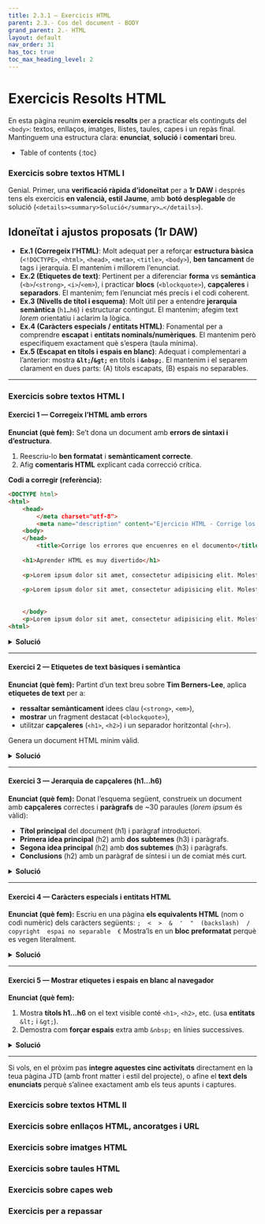 ```yaml
---
title: 2.3.1 – Exercicis HTML
parent: 2.3.- Cos del document - BODY
grand_parent: 2.- HTML
layout: default
nav_order: 31
has_toc: true
toc_max_heading_level: 2
---
```


# Exercicis Resolts HTML 

En esta pàgina reunim **exercicis resolts** per a practicar els continguts del `<body>`: textos, enllaços, imatges, llistes, taules, capes i un repàs final. Mantinguem una estructura clara: **enunciat**, **solució** i **comentari** breu.

* Table of contents
{:toc}


### Exercicis sobre textos HTML I

Genial. Primer, una **verificació ràpida d’idoneïtat** per a **1r DAW** i després tens els exercicis **en valencià, estil Jaume**, amb **botó desplegable** de solució (`<details><summary>Solució</summary>…</details>`).

## Idoneïtat i ajustos proposats (1r DAW)

* **Ex.1 (Corregeix l’HTML)**: Molt adequat per a reforçar **estructura bàsica** (`<!DOCTYPE>`, `<html>`, `<head>`, `<meta>`, `<title>`, `<body>`), **ben tancament** de tags i jerarquia. El mantenim i millorem l’enunciat.
* **Ex.2 (Etiquetes de text)**: Pertinent per a diferenciar **forma** vs **semàntica** (`<b>`/`<strong>`, `<i>`/`<em>`), i practicar **blocs** (`<blockquote>`), **capçaleres** i **separadors**. El mantenim; fem l’enunciat més precís i el codi coherent.
* **Ex.3 (Nivells de títol i esquema)**: Molt útil per a entendre **jerarquia semàntica** (`h1…h6`) i estructurar contingut. El mantenim; afegim text *lorem* orientatiu i aclarim la lògica.
* **Ex.4 (Caràcters especials / entitats HTML)**: Fonamental per a comprendre **escapat** i **entitats nominals/numèriques**. El mantenim però especifiquem exactament què s’espera (taula mínima).
* **Ex.5 (Escapat en títols i espais en blanc)**: Adequat i complementari a l’anterior: mostra **`&lt;`/`&gt;`** en títols i **`&nbsp;`**. El mantenim i el separem clarament en dues parts: (A) títols escapats, (B) espais no separables.

---

### Exercicis sobre textos HTML I

#### Exercici 1 — Corregeix l’HTML amb errors

**Enunciat (què fem):**
Se’t dona un document amb **errors de sintaxi i d’estructura**.

1. Reescriu-lo **ben formatat** i **semànticament correcte**.
2. Afig **comentaris HTML** explicant cada correcció crítica.

**Codi a corregir (referència):**

```html
<DOCTYPE html>
<html>
    <head>
        </meta charset="utf-8">
        <meta name="description" content="Ejercicio HTML - Corrige los errores">
    <body>
    </head>
        <title>Corrige los errores que encuenres en el documento</title>
        
    <h1>Aprender HTML es muy divertido</h1>
    
    <p>Lorem ipsum dolor sit amet, consectetur adipisicing elit. Molestiae quam optio nesciunt atque iure  animi dicta velit
   
    <p>Lorem ipsum dolor sit amet, consectetur adipisicing elit. Molestiae quam optio nesciunt atque iure  animi dicta velit</p>
      
   
    </body>
    <p>Lorem ipsum dolor sit amet, consectetur adipisicing elit. Molestiae quam optio nesciunt atque iure  animi dicta velit</p>
<html>
```

<details><summary><strong>Solució</strong></summary>

```html
<!DOCTYPE html> 
<!-- Cal el signe d'exclamació en el DOCTYPE -->

<html lang="ca">
<head>
  <meta charset="utf-8">
  <!-- <meta> és etiqueta void: no porta etiqueta de tancament -->
  <meta name="description" content="Exercici HTML - Corregeix els errors">
  <title>Corregeix els errors que trobes en el document</title>
  <!-- <title> ha d'anar dins de <head> -->
</head>

<body>
  <!-- <body> va després del </head> i conté tot el contingut visible -->

  <h1>Aprendre HTML és molt divertit</h1>

  <p>
    Lorem ipsum dolor sit amet, consectetur adipisicing elit. Molestiae quam optio
    nesciunt atque iure animi dicta velit.
  </p>
  <!-- Cal tancar sempre les etiquetes de bloc com <p> -->

  <p>
    Lorem ipsum dolor sit amet, consectetur adipisicing elit. Molestiae quam optio
    nesciunt atque iure animi dicta velit.
  </p>

  <p>
    Lorem ipsum dolor sit amet, consectetur adipisicing elit. Molestiae quam optio
    nesciunt atque iure animi dicta velit.
  </p>
  <!-- Tot el contingut ha d'estar dins de <body> -->
</body>

</html>
<!-- Tanca correctament </html> -->
```

</details>

---

#### Exercici 2 — Etiquetes de text bàsiques i semàntica

**Enunciat (què fem):**
Partint d’un text breu sobre **Tim Berners-Lee**, aplica **etiquetes de text** per a:

* **ressaltar semànticament** idees clau (`<strong>`, `<em>`),
* **mostrar** un fragment destacat (`<blockquote>`),
* utilitzar **capçaleres** (`<h1>`, `<h2>`) i un separador horitzontal (`<hr>`).

Genera un document HTML mínim vàlid.

<details><summary><strong>Solució</strong></summary>

```html
<!DOCTYPE html>
<html lang="ca">
<head>
  <meta charset="utf-8">
  <title>Etiquetes de text bàsiques</title>
</head>
<body>

  <h1>Biografia de Tim Berners-Lee</h1>
  <p>
    <strong>Berners-Lee</strong> va treballar al <strong>CERN</strong> l'any 1980.
    En eixe període va proposar l'ús d'<em>hipertext</em> per a compartir informació
    entre investigadors i va crear el programa <em><b>ENQUIRE</b></em>.
  </p>

  <p>
    Després va tornar al <b>CERN</b> (1984) i, el 1989, va unir <strong>Internet</strong> i
    l’<strong>hipertext</strong> per a crear la <strong>World Wide Web</strong>.
  </p>

  <h2>El naixement de la Web</h2>
  <blockquote>
    Va dissenyar el primer navegador (WorldWideWeb) i el primer servidor web (<em>httpd</em>),
    assentant les bases de la Web moderna.
  </blockquote>

  <hr>

  <h2>El W3C</h2>
  <p>
    En 1994 va fundar el <b>W3C</b>, organisme que impulsa estàndards oberts perquè
    la Web siga lliure i interoperable.
  </p>

</body>
</html>
```

</details>

---

#### Exercici 3 — Jerarquia de capçaleres (h1…h6)

**Enunciat (què fem):**
Donat l’esquema següent, construeix un document amb **capçaleres** correctes i **paràgrafs** de ~30 paraules (*lorem ipsum* és vàlid):

* **Títol principal** del document (h1) i paràgraf introductori.
* **Primera idea principal** (h2) amb **dos subtemes** (h3) i paràgrafs.
* **Segona idea principal** (h2) amb **dos subtemes** (h3) i paràgrafs.
* **Conclusions** (h2) amb un paràgraf de síntesi i un de comiat més curt.

<details><summary><strong>Solució</strong></summary>

```html
<!DOCTYPE html>
<html lang="ca">
<head>
  <meta charset="utf-8">
  <title>Estructura de capçaleres</title>
</head>
<body>

  <h1>Títol principal que resumeix la idea general</h1>
  <p>Lorem ipsum dolor sit amet, consectetur adipiscing elit. Integer at ligula
     vitae arcu tristique ultrices. Curabitur feugiat, risus at placerat
     vestibulum, magna lorem vehicula nisl, non posuere metus urna id augue.</p>

  <h2>Primera idea principal</h2>
  <p>Lorem ipsum dolor sit amet, consectetur adipiscing elit. Phasellus a
     malesuada est. Pellentesque habitant morbi tristique senectus et netus
     et malesuada fames ac turpis egestas.</p>

  <h3>Primer subtema de la primera idea</h3>
  <p>Nulla facilisi. Sed non magna in ipsum hendrerit gravida. Aenean at
     felis id lorem tempor convallis. Suspendisse potenti. Proin volutpat
     libero nec ipsum molestie, vitae luctus arcu dictum.</p>

  <h3>Segon subtema de la primera idea</h3>
  <p>Nam efficitur, turpis at tincidunt gravida, purus elit ultricies neque,
     sed porta dui erat vel orci. Morbi iaculis, nisi ac fermentum pretium,
     justo urna aliquet sem, a iaculis urna leo at nibh.</p>

  <h2>Segona idea principal</h2>
  <p>Maecenas pulvinar, lorem ac euismod laoreet, massa lacus blandit ante,
     in luctus sapien nibh sit amet arcu. Etiam sed lorem nec mi varius
     efficitur non at quam.</p>

  <h3>Primer subtema de la segona idea</h3>
  <p>Vivamus at ipsum blandit, faucibus ipsum a, consequat tortor. Integer
     ullamcorper lobortis tristique. In tincidunt lectus vitae justo
     facilisis, vitae condimentum libero vulputate.</p>

  <h3>Segon subtema de la segona idea</h3>
  <p>Aliquam erat volutpat. Curabitur eleifend dui sed varius tempor. Sed
     fermentum, ipsum vitae consequat maximus, lorem augue aliquet justo,
     ut egestas nunc odio ac sem.</p>

  <h2>Conclusions</h2>
  <p>Donec dictum, enim sit amet tincidunt sodales, ligula tortor ultricies
     urna, vitae bibendum dui ipsum vitae purus. Praesent vitae nibh nec
     dui condimentum cursus.</p>
  <p>Gràcies per la lectura i fins prompte.</p>

</body>
</html>
```

</details>

---

#### Exercici 4 — Caràcters especials i entitats HTML

**Enunciat (què fem):**
Escriu en una pàgina **els equivalents HTML** (nom o codi numèric) dels caràcters següents:
`;  <  >  &  '  "  (backslash)  /  copyright  espai no separable  €`
Mostra’ls en un **bloc preformatat** perquè es vegen literalment.

<details><summary><strong>Solució</strong></summary>

```html
<!DOCTYPE html>
<html lang="ca">
<head>
  <meta charset="utf-8">
  <title>Entitats HTML</title>
</head>
<body>

  <pre>
;   &lt;   &gt;   &amp;   &apos;   &quot;   \   /   &copy;   &nbsp;   &euro;
  </pre>

  <!-- Notes:
       &lt;  <    &gt;  >    &amp;  &
       &apos; '  &quot; "    \ (backslash literal)
       / literal
       &copy; ©   &nbsp; espai no separable    &euro; €
  -->
</body>
</html>
```

</details>

---

#### Exercici 5 — Mostrar etiquetes i espais en blanc al navegador

**Enunciat (què fem):**

1. Mostra **títols h1…h6** on el text visible conté `<h1>`, `<h2>`, etc. (usa **entitats** `&lt;` i `&gt;`).
2. Demostra com **forçar espais** extra amb `&nbsp;` en línies successives.

<details><summary><strong>Solució</strong></summary>

```html
<!DOCTYPE html>
<html lang="ca">
<head>
  <meta charset="utf-8">
  <title>Títols escapats i espais</title>
</head>
<body>

  <!-- Part 1: Títols que mostren literalment <h#> -->
  <h1>açò és un contingut &lt;h1&gt;</h1>
  <h2>açò és un contingut &lt;h2&gt;</h2>
  <h3>açò és un contingut &lt;h3&gt;</h3>
  <h4>açò és un contingut &lt;h4&gt;</h4>
  <h5>açò és un contingut &lt;h5&gt;</h5>
  <h6>açò és un contingut &lt;h6&gt;</h6>

  <!-- Part 2: Espais no separables -->
  <h2>Lorem ipsum</h2>
  <h2>Lorem&nbsp;ipsum</h2>
  <h2>Lorem&nbsp;&nbsp;&nbsp;ipsum</h2>
  <h2>Lorem&nbsp;&nbsp;&nbsp;&nbsp;&nbsp;ipsum</h2>
  <h2>Lorem&nbsp;&nbsp;&nbsp;&nbsp;&nbsp;&nbsp;&nbsp;ipsum</h2>

</body>
</html>
```

</details>

---

Si vols, en el pròxim pas **integre aquestes cinc activitats** directament en la teua pàgina JTD (amb front matter i estil del projecte), o afine el **text dels enunciats** perquè s’alinee exactament amb els teus apunts i captures.




### Exercicis sobre textos HTML II

### Exercicis sobre enllaços HTML, ancoratges i URL

### Exercicis sobre imatges HTML

### Exercicis sobre taules HTML

### Exercicis sobre capes web

### Exercicis per a repassar
